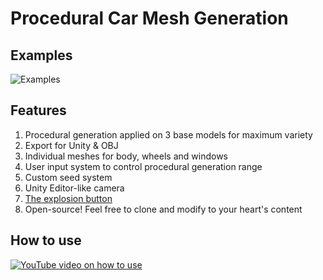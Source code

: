 # Procedural Car Mesh Generation

## Examples

![Examples](http://i.imgur.com/tLgcvdX.png "Examples")

## Features

1. Procedural generation applied on 3 base models for maximum variety
2. Export for Unity & OBJ
3. Individual meshes for body, wheels and windows
4. User input system to control procedural generation range
5. Custom seed system
6. Unity Editor-like camera
7. [The explosion button](http://i.imgur.com/PaTMPKX.png)
8. Open-source! Feel free to clone and modify to your heart's content

## How to use

[![YouTube video on how to use](http://img.youtube.com/vi/I6fuXcCLK-Q/0.jpg)](http://www.youtube.com/watch?v=I6fuXcCLK-Q)